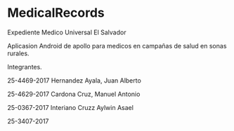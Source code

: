 # MedicalRecords
Expediente Medico Universal El Salvador 

Aplicasion Android de apollo para medicos en campañas de salud en sonas rurales.

Integrantes.

25-4469-2017 Hernandez Ayala, Juan Alberto

25-4629-2017 Cardona Cruz, Manuel Antonio

25-0367-2017 Interiano Cruzz Aylwin Asael

25-3407-2017 
 
